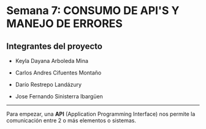 # Semana 7: CONSUMO DE API'S Y MANEJO DE ERRORES

## Integrantes del proyecto

- Keyla Dayana Arboleda Mina

- Carlos Andres Cifuentes Montaño

- Darío Restrepo Landázury

- Jose Fernando Sinisterra Ibargüen

---

Para empezar, una **API** (Application Programming Interface) nos permite la comunicación entre 2 o más elementos o sistemas.
